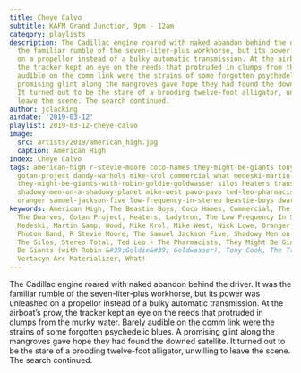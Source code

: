 ```yaml
---
title: Cheye Calvo
subtitle: KAFM Grand Junction, 9pm - 12am
category: playlists
description: The Cadillac engine roared with naked abandon behind the driver. It was
  the familiar rumble of the seven-liter-plus workhorse, but its power was unleashed
  on a propellor instead of a bulky automatic transmission. At the airboat’s prow,
  the tracker kept an eye on the reeds that protruded in clumps from the murky water.  Barely
  audible on the comm link were the strains of some forgotten psychedelic blues. A
  promising glint along the mangroves gave hope they had found the downed satellite.
  It turned out to be the stare of a brooding twelve-foot alligator, unwilling to
  leave the scene. The search continued.
author: jclacking
airdate: '2019-03-12'
playlist: 2019-03-12-cheye-calvo
image:
  src: artists/2019/american_high.jpg
  caption: American High
index: Cheye Calvo
tags: american-high r-stevie-moore coco-hames they-might-be-giants tony-cook ladytron
  gotan-project dandy-warhols mike-krol commercial what medeski-martin-wood nick-lowe
  they-might-be-giants-with-robin-goldie-goldwasser silos heaters transgressors photon-band
  shadowy-men-on-a-shadowy-planet mike-west pavo-pavo ted-leo-pharmacists lush stereo-total
  oranger samuel-jackson-five low-frequency-in-stereo beastie-boys dwarves vertacyn-arc-materializer
keywords: American High, The Beastie Boys, Coco Hames, Commercial, The Dandy Warhols,
  The Dwarves, Gotan Project, Heaters, Ladytron, The Low Frequency In Stereo, Lush,
  Medeski, Martin &amp; Wood, Mike Krol, Mike West, Nick Lowe, Oranger, Pavo Pavo,
  Photon Band, R Stevie Moore, The Samuel Jackson Five, Shadowy Men on a Shadowy Planet,
  The Silos, Stereo Total, Ted Leo + The Pharmacists, They Might Be Giants, They Might
  Be Giants (with Robin &#39;Goldie&#39; Goldwasser), Tony Cook, The Transgressors,
  Vertacyn Arc Materializer, What!
---
```

The Cadillac engine roared with naked abandon behind the driver. It was the familiar rumble of the seven-liter-plus workhorse, but its power was unleashed on a propellor instead of a bulky automatic transmission. At the airboat’s prow, the tracker kept an eye on the reeds that protruded in clumps from the murky water.  Barely audible on the comm link were the strains of some forgotten psychedelic blues. A promising glint along the mangroves gave hope they had found the downed satellite. It turned out to be the stare of a brooding twelve-foot alligator, unwilling to leave the scene. The search continued.
